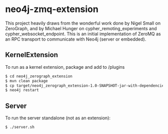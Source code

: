 # neo4j-zmq-extension

This project heavily draws from the wonderful work done by Nigel Small on ZeroGraph, and by Michael Hunger on cypher_remoting_experiments and cypher_websocket_endpoint. This is an initial implementation of ZeroMQ as an RPC transport to communicate with Neo4j (server or embedded).

## KernelExtension

To run as a kernel extension, package and add to /plugins

```bash
$ cd neo4j_zerograph_extension
$ mvn clean package
$ cp target/neo4j_zerograph_extension-1.0-SNAPSHOT-jar-with-dependencies.jar $NEO4J_HOME/plugins/zg_extension.jar
$ neo4j restart
```
## Server

To run the server standalone (not as an extension):

```bash
$ ./server.sh
```
